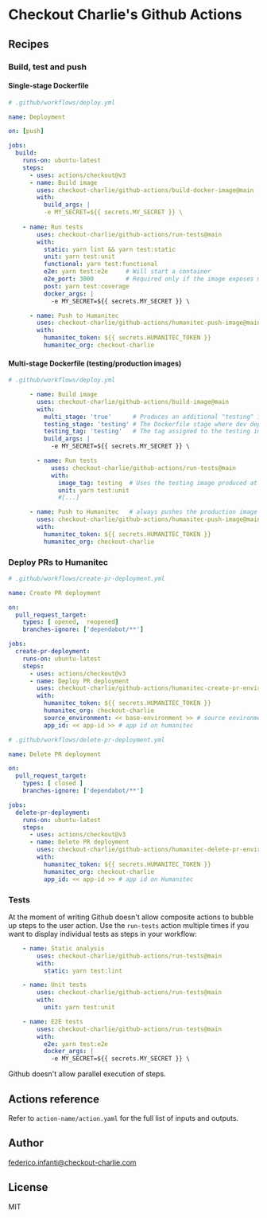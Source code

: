 # Checkout Charlie's Github Actions

## Recipes

### Build, test and push

#### Single-stage Dockerfile

```yaml
# .github/workflows/deploy.yml

name: Deployment

on: [push]

jobs:
  build:
    runs-on: ubuntu-latest
    steps:
      - uses: actions/checkout@v3
      - name: Build image
        uses: checkout-charlie/github-actions/build-docker-image@main
        with:
          build_args: |
          -e MY_SECRET=${{ secrets.MY_SECRET }} \
          
    - name: Run tests
        uses: checkout-charlie/github-actions/run-tests@main
        with:
          static: yarn lint && yarn test:static
          unit: yarn test:unit
          functional: yarn test:functional
          e2e: yarn test:e2e     # Will start a container
          e2e_port: 3000         # Required only if the image exposes multiple ports
          post: yarn test:coverage
          docker_args: | 
            -e MY_SECRET=${{ secrets.MY_SECRET }} \

      - name: Push to Humanitec
        uses: checkout-charlie/github-actions/humanitec-push-image@main
        with:
          humanitec_token: ${{ secrets.HUMANITEC_TOKEN }}
          humanitec_org: checkout-charlie

```

#### Multi-stage Dockerfile (testing/production images)

```yaml
# .github/workflows/deploy.yml

      - name: Build image
        uses: checkout-charlie/github-actions/build-image@main
        with:
          multi_stage: 'true'      # Produces an additional "testing" image with dev dependencies
          testing_stage: 'testing' # The Dockerfile stage where dev dependencies are added. Defaults to "testing"
          testing_tag: 'testing'   # The tag assigned to the testing image. Defaults to "testing"          
          build_args: |
            -e MY_SECRET=${{ secrets.MY_SECRET }} \

        - name: Run tests
            uses: checkout-charlie/github-actions/run-tests@main
            with:
              image_tag: testing  # Uses the testing image produced at step 1
              unit: yarn test:unit
              #[...]

      - name: Push to Humanitec   # always pushes the production image
        uses: checkout-charlie/github-actions/humanitec-push-image@main
        with:
          humanitec_token: ${{ secrets.HUMANITEC_TOKEN }}
          humanitec_org: checkout-charlie
```

### Deploy PRs to Humanitec

```yaml
# .github/workflows/create-pr-deployment.yml

name: Create PR deployment

on:
  pull_request_target:
    types: [ opened,  reopened]
    branches-ignore: ['dependabot/**']

jobs:
  create-pr-deployment:
    runs-on: ubuntu-latest
    steps:
      - uses: actions/checkout@v3
      - name: Deploy PR deployment
        uses: checkout-charlie/github-actions/humanitec-create-pr-environment@main
        with:
          humanitec_token: ${{ secrets.HUMANITEC_TOKEN }}
          humanitec_org: checkout-charlie
          source_environment: << base-environment >> # source environment where to clone from
          app_id: << app-id >> # app id on humanitec

```

```yaml
# .github/workflows/delete-pr-deployment.yml

name: Delete PR deployment

on:
  pull_request_target:
    types: [ closed ]
    branches-ignore: ['dependabot/**']

jobs:
  delete-pr-deployment:
    runs-on: ubuntu-latest
    steps:
      - uses: actions/checkout@v3
      - name: Delete PR deployment
        uses: checkout-charlie/github-actions/humanitec-delete-pr-environment@main
        with:
          humanitec_token: ${{ secrets.HUMANITEC_TOKEN }}
          humanitec_org: checkout-charlie
          app_id: << app-id >> # app id on Humanitec

```

### Tests

At the moment of writing Github doesn't allow composite actions to bubble up steps to the user action.
Use the `run-tests` action multiple times if you want to display individual tests as steps in your workflow:

```yaml
    - name: Static analysis
        uses: checkout-charlie/github-actions/run-tests@main
        with:
          static: yarn test:lint

    - name: Unit tests
        uses: checkout-charlie/github-actions/run-tests@main
        with:
          unit: yarn test:unit

    - name: E2E tests
        uses: checkout-charlie/github-actions/run-tests@main
        with:
          e2e: yarn test:e2e
          docker_args: |
            -e MY_SECRET=${{ secrets.MY_SECRET }} \
```

Github doesn't allow parallel execution of steps.

## Actions reference

Refer to `action-name/action.yaml` for the full list of inputs and outputs.

## Author

federico.infanti@checkout-charlie.com

## License

MIT


